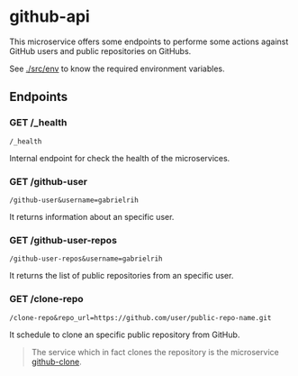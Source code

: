 # github-api

This microservice offers some endpoints to performe some actions against GitHub users and public repositories on GitHubs.

See [./src/env](./src/env.py) to know the required environment variables.

## Endpoints

### GET /_health

```/_health```

Internal endpoint for check the health of the microservices.

### GET /github-user

```/github-user&username=gabrielrih```

It returns information about an specific user.

### GET /github-user-repos

```/github-user-repos&username=gabrielrih```

It returns the list of public repositories from an specific user.

### GET /clone-repo

```/clone-repo&repo_url=https://github.com/user/public-repo-name.git```

It schedule to clone an specific public repository from GitHub.

> The service which in fact clones the repository is the microservice [github-clone](../github-clone/README.md).